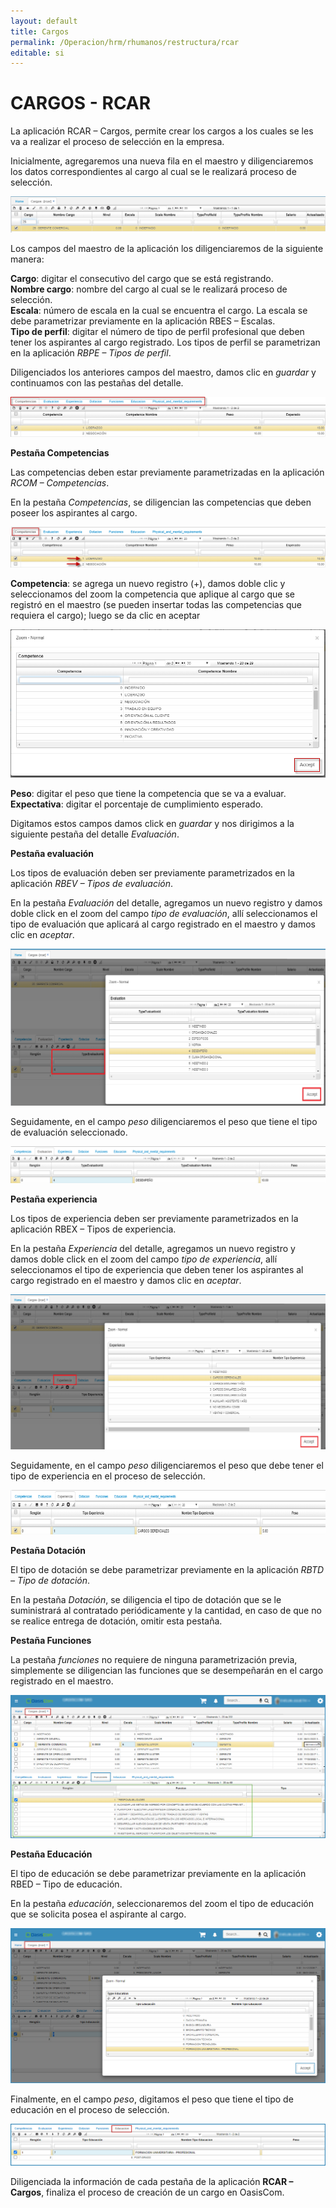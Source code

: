 ```yaml
---
layout: default
title: Cargos
permalink: /Operacion/hrm/rhumanos/restructura/rcar
editable: si
---
```


# CARGOS - RCAR

La aplicación RCAR – Cargos, permite crear los cargos a los cuales se les va a realizar el proceso de selección en la empresa.  
 
Inicialmente, agregaremos una nueva fila en el maestro y diligenciaremos los datos correspondientes al cargo al cual se le realizará proceso de selección. 


![](rcar1.png)


Los campos del maestro de la aplicación los diligenciaremos de la siguiente manera:

**Cargo**: digitar el consecutivo del cargo que se está registrando.  
**Nombre cargo**: nombre del cargo al cual se le realizará proceso de selección.  
**Escala**: número de escala en la cual se encuentra el cargo. La escala se debe parametrizar previamente en la aplicación RBES – Escalas.  
**Tipo de perfil**: digitar el número de tipo de perfil profesional que deben tener los aspirantes al cargo registrado. Los tipos de perfil se parametrizan en la aplicación _RBPE – Tipos de perfil_.  

Diligenciados los anteriores campos del maestro, damos clic en _guardar_ y continuamos con las pestañas del detalle.


![](rcar2.png)


**Pestaña Competencias**

Las competencias deben estar previamente parametrizadas en la aplicación _RCOM – Competencias_.

En la pestaña _Competencias_, se diligencian las competencias que deben poseer los aspirantes al cargo.


![](rcar3.png)


**Competencia**: se agrega un nuevo registro (+), damos doble clic y seleccionamos del zoom la competencia que aplique al cargo que se registró en el maestro (se pueden insertar todas las competencias que requiera el cargo); luego se da clic en aceptar  


![](rcar4.png)


**Peso**: digitar el peso que tiene la competencia que se va a evaluar.  
**Expectativa**: digitar el porcentaje de cumplimiento esperado.

Digitamos estos campos damos click en _guardar_ y nos dirigimos a la siguiente pestaña del detalle _Evaluación_.

**Pestaña evaluación**

Los tipos de evaluación deben ser previamente parametrizados en la aplicación _RBEV – Tipos de evaluación_.

En la pestaña _Evaluación_ del detalle, agregamos un nuevo registro y damos doble click en el zoom del campo _tipo de evaluación_, allí seleccionamos el tipo de evaluación que aplicará al cargo registrado en el maestro y damos clic en _aceptar_.


![](rcar5.png)


Seguidamente, en el campo _peso_ diligenciaremos el peso que tiene el tipo de evaluación seleccionado.


![](rcar6.png)


**Pestaña experiencia**

Los tipos de experiencia deben ser previamente parametrizados en la aplicación RBEX – Tipos de experiencia.

En la pestaña _Experiencia_ del detalle, agregamos un nuevo registro y damos doble click en el zoom del campo _tipo de experiencia_, allí seleccionamos el tipo de experiencia que deben tener los aspirantes al cargo registrado en el maestro y damos clic en _aceptar_.


![](rcar7.png)


Seguidamente, en el campo _peso_ diligenciaremos el peso que debe tener el tipo de experiencia en el proceso de selección.


![](rcar8.png)


**Pestaña Dotación**

El tipo de dotación se debe parametrizar previamente en la aplicación _RBTD – Tipo de dotación_.

En la pestaña _Dotación_, se diligencia el tipo de dotación que se le suministrará al contratado periódicamente y la cantidad, en caso de que no se realice entrega de dotación, omitir esta pestaña.





**Pestaña Funciones**

La pestaña _funciones_ no requiere de ninguna parametrización previa, simplemente se diligencian las funciones que se desempeñarán en el cargo registrado en el maestro.


![](rcar10.png)


**Pestaña Educación**

El tipo de educación se debe parametrizar previamente en la aplicación RBED – Tipo de educación.

En la pestaña _educación_, seleccionaremos del zoom el tipo de educación que se solicita posea el aspirante al cargo.


![](rcar11.png)


Finalmente, en el campo _peso_, digitamos el peso que tiene el tipo de educación en el proceso de selección.


![](rcar12.png)


Diligenciada la información de cada pestaña de la aplicación **RCAR – Cargos**, finaliza el proceso de creación de un cargo en OasisCom.















